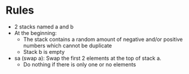 # Rules

- 2 stacks named a and b
- At the beginning:
  - The stack contains a random amount of negative and/or positive numbers which cannot be duplicate
  - Stack b is empty
- sa (swap a): Swap the first 2 elements at the top of stack a.
  - Do nothing if there is only one or no elements
